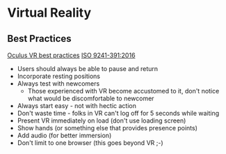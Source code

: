 # Virtual Reality

## Best Practices

[Oculus VR best practices](https://developer.oculus.com/design/latest/concepts/book-bp/?_fb_noscript=1)
[ISO 9241-391:2016](https://www.iso.org/standard/56350.html)

* Users should always be able to pause and return
* Incorporate resting positions
* Always test with newcomers
  * Those experienced with VR become accustomed to it, don't notice what would be discomfortable to newcomer
* Always start easy - not with hectic action
* Don't waste time - folks in VR can't log off for 5 seconds while waiting
* Present VR immediately on load (don't use loading screen)
* Show hands (or something else that provides presence points)
* Add audio (for better immersion)
* Don't limit to one browser (this goes beyond VR ;-)


